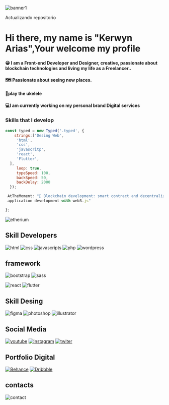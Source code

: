 ![banner1](https://user-images.githubusercontent.com/73326157/170785720-bd604200-103f-4477-82ee-545436e9a286.png)

Actualizando repositorio
### <h1>Hi there, my name is "Kerwyn Arias",Your welcome my profile</h1>

#### 😀 I am a Front-end Developer and Designer, creative, passionate about blockchain technologies and living my life as a Freelancer..
#### 🗺️ Passionate about seeing new places.
#### 🎸play the ukelele
#### 💻I am currently working on my personal brand Digital services 

### Skills that I develop
```javascript
const typed = new Typed('.typed', {
	strings:['Desing Web',
	 'html',
	 'css',
	 'javascritp',
	 'react',
	 'Flutter',
  ],
	 loop: true,
	 typeSpeed: 100,
	 backSpeed: 50,
	 backDelay: 2000
  });

 AtTheMoment: "🔗 Blockchain development: smart contract and decentralized
 application development with web3.js"

};

```
![etherium](https://img.shields.io/badge/Ethereum-3C3C3D?style=for-the-badge&logo=Ethereum&logoColor=white)
## Skill Developers

![html](https://img.shields.io/badge/HTML5-E34F26?style=for-the-badge&logo=html5&logoColor=white)
![css](https://img.shields.io/badge/CSS3-1572B6?style=for-the-badge&logo=css3&logoColor=white)
![javascripts](https://img.shields.io/badge/JavaScript-F7DF1E?style=for-the-badge&logo=javascript&logoColor=black)
![php](https://img.shields.io/badge/PHP-777BB4?style=for-the-badge&logo=php&logoColor=white)
![wordpress](https://img.shields.io/badge/Wordpress-21759B?style=for-the-badge&logo=wordpress&logoColor=white)
## framework

![bootstrap](https://img.shields.io/badge/Bootstrap-563D7C?style=for-the-badge&logo=bootstrap&logoColor=white)
![sass](https://img.shields.io/badge/Sass-CC6699?style=for-the-badge&logo=sass&logoColor=white)

![react](https://img.shields.io/badge/react%20os-0088CC?style=for-the-badge&logo=reactos&logoColor=white)
![flutter](https://img.shields.io/badge/Flutter-02569B?style=for-the-badge&logo=flutter&logoColor=white)

## Skill Desing
![figma](https://img.shields.io/badge/Figma-F24E1E?style=for-the-badge&logo=figma&logoColor=white)
![photoshop](https://img.shields.io/badge/Adobe%20Photoshop-31A8FF?style=for-the-badge&logo=Adobe%20Photoshop&logoColor=black)
![illustrator](https://img.shields.io/badge/Adobe%20Illustrator-FF9A00?style=for-the-badge&logo=adobe%20illustrator&logoColor=white)

## Social Media
[![youtube](https://img.shields.io/badge/YouTube-FF0000?style=for-the-badge&logo=youtube&logoColor=white)](https://www.youtube.com/channel/UCCyAYH8QdtIXZ18Xy_LDNlA)
[![instagram](https://img.shields.io/badge/Instagram-E4405F?style=for-the-badge&logo=instagram&logoColor=white)](https://www.instagram.com/ireunlockerr/)
[![twiter](	https://img.shields.io/badge/Twitter-1DA1F2?style=for-the-badge&logo=twitter&logoColor=white)](https://twitter.com/AriasDevs)

## Portfolio Digital

[![Behance](https://img.shields.io/badge/-Behance-blue?style=for-the-badge&logo=behance&logoColor=white)](https://www.behance.net/kerwynariaf6de)
[![Dribbble](https://img.shields.io/badge/Dribbble-EA4C89?style=for-the-badge&logo=dribbble&logoColor=white)](https://dribbble.com/Ariasdev)

## contacts
![contact](https://img.shields.io/badge/LinkedIn-0077B5?style=for-the-badge&logo=linkedin&logoColor=white)
